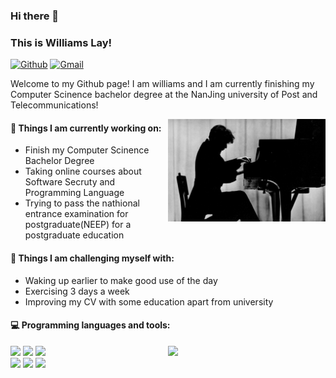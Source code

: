 ### Hi there 👋 
### This is Williams Lay!

[![Github](https://img.shields.io/badge/-Github-000?style=flat&logo=Github&logoColor=white)](https://github.com/williamslay)
[![Gmail](https://img.shields.io/badge/-Gmail-c14438?style=flat&logo=Gmail&logoColor=white)](mailto:williamslay.lsy@gmail.com)

Welcome to my Github page! I am williams and I am currently finishing my Computer Scinence bachelor degree at the NanJing university of Post and Telecommunications!  

<img align="right" alt="img" src="https://github.com/williamslay/williamslay/blob/main/Silhouette-of-Glenn-Gould.-Courtesy-Library-and-Archives-Canada.jpg" width="50%" height="auto" />


#### 🌱 Things I am currently working on: 
- Finish my Computer Scinence Bachelor Degree  
- Taking online courses about Software Secruty and Programming Language
- Trying to pass the nathional entrance examination for postgraduate(NEEP) for a postgraduate education

#### :muscle: Things I am challenging myself with:
- Waking up earlier to make good use of the day
- Exercising 3 days a week
- Improving my CV with some education apart from university

#### :computer: Programming languages and tools: 
<p>
	<img width="50%" align="right" src="https://github-readme-stats.vercel.app/api?username=williamslay&show_icons=true&hide_border=true" />

<code><img width="10%" src="https://www.vectorlogo.zone/logos/javascript/javascript-horizontal.svg"></code>
<code><img width="10%" src="https://www.vectorlogo.zone/logos/vuejs/vuejs-ar21.svg"></code>
<code><img width="8%" src="https://www.vectorlogo.zone/logos/git-scm/git-scm-ar21.svg"></code>
<br />
<code><img width="10%" src="https://www.vectorlogo.zone/logos/visualstudio_code/visualstudio_code-ar21.svg"></code>
<code><img width="10%" src="https://www.vectorlogo.zone/logos/linux/linux-ar21.svg"></code>
<code><img width="10%" src="https://www.vectorlogo.zone/logos/java/java-ar21.svg"></code>
</p>
